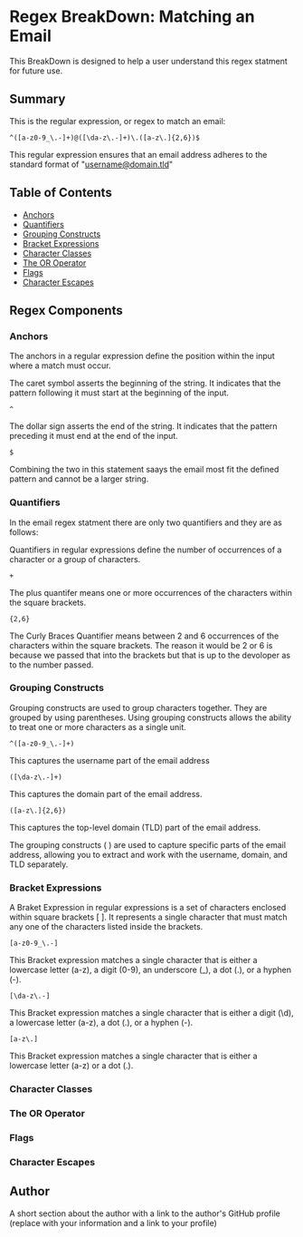 # Regex BreakDown: Matching an Email
This BreakDown is designed to help a user understand this regex statment for future use.

## Summary
This is the regular expression, or regex to match an email:
```
^([a-z0-9_\.-]+)@([\da-z\.-]+)\.([a-z\.]{2,6})$
```
This regular expression ensures that an email address adheres to the standard format of "username@domain.tld"

## Table of Contents
- [Anchors](#anchors)
- [Quantifiers](#quantifiers)
- [Grouping Constructs](#grouping-constructs)
- [Bracket Expressions](#bracket-expressions)
- [Character Classes](#character-classes)
- [The OR Operator](#the-or-operator)
- [Flags](#flags)
- [Character Escapes](#character-escapes)

## Regex Components

### Anchors
The anchors in a regular expression define the position within the input where a match must occur.

The caret symbol asserts the beginning of the string. It indicates that the pattern following it must start at the beginning of the input.
```
^
```
The dollar sign asserts the end of the string. It indicates that the pattern preceding it must end at the end of the input.
```
$

```
Combining the two in this statement saays the email most fit the defined pattern and cannot be a larger string.

### Quantifiers
In the email regex statment there are only two quantifiers and they are as follows: 

Quantifiers in regular expressions define the number of occurrences of a character or a group of characters.
```
+
```
The plus quantifer means one or more occurrences of the characters within the square brackets.

```
{2,6}
```
The Curly Braces Quantifier means between 2 and 6 occurrences of the characters within the square brackets.  The reason it would be 2 or 6 is because we passed that into the brackets but that is up to the devoloper as to the number passed.


### Grouping Constructs
Grouping constructs are used to group characters together. They are grouped by using parentheses. Using grouping constructs allows the ability to treat one or more characters as a single unit.

```
^([a-z0-9_\.-]+)
```
This captures the username part of the email address

```
([\da-z\.-]+)
```
 This captures the domain part of the email address.

 ```
 ([a-z\.]{2,6})
 ```
 This captures the top-level domain (TLD) part of the email address. 

 The grouping constructs ( ) are used to capture specific parts of the email address, allowing you to extract and work with the username, domain, and TLD separately.

### Bracket Expressions
A Braket Expression in regular expressions is a set of characters enclosed within square brackets [ ]. It represents a single character that must match any one of the characters listed inside the brackets.
```
[a-z0-9_\.-]
```
This Bracket expression matches a single character that is either a lowercase letter (a-z), a digit (0-9), an underscore (_), a dot (.), or a hyphen (-).

```
[\da-z\.-]
```
This Bracket expression matches a single character that is either a digit (\d), a lowercase letter (a-z), a dot (.), or a hyphen (-).

```
[a-z\.]
```
This Bracket expression matches a single character that is either a lowercase letter (a-z) or a dot (.).

### Character Classes

### The OR Operator

### Flags

### Character Escapes

## Author

A short section about the author with a link to the author's GitHub profile (replace with your information and a link to your profile)
